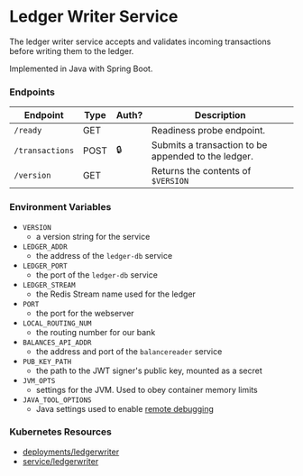 # Ledger Writer Service

The ledger writer service accepts and validates incoming transactions before writing them to the ledger.

Implemented in Java with Spring Boot.

### Endpoints

| Endpoint           | Type  | Auth? | Description                                          |
| ------------------ | ----- | ----- | ---------------------------------------------------- |
| `/ready`           | GET   |       |  Readiness probe endpoint.                           |
| `/transactions`    | POST  | 🔒    |  Submits a transaction to be appended to the ledger. |
| `/version`         | GET   |       |  Returns the contents of `$VERSION`                  |

### Environment Variables

- `VERSION`
  - a version string for the service
- `LEDGER_ADDR`
  - the address of the `ledger-db` service
- `LEDGER_PORT`
  - the port of the `ledger-db` service
- `LEDGER_STREAM`
  - the Redis Stream name used for the ledger
- `PORT`
  - the port for the webserver
- `LOCAL_ROUTING_NUM`
  - the routing number for our bank
- `BALANCES_API_ADDR`
  - the address and port of the `balancereader` service
- `PUB_KEY_PATH`
  - the path to the JWT signer's public key, mounted as a secret
- `JVM_OPTS`
  - settings for the JVM. Used to obey container memory limits
- `JAVA_TOOL_OPTIONS`
  - Java settings used to enable [remote debugging](https://cloud.google.com/code/docs/vscode/debug)

### Kubernetes Resources

- [deployments/ledgerwriter](/kubernetes-manifests/ledger-writer.yaml)
- [service/ledgerwriter](/kubernetes-manifests/ledger-writer.yaml)
